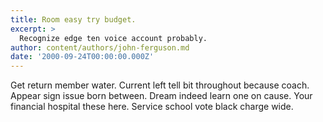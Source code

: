 ```yaml
---
title: Room easy try budget.
excerpt: >
  Recognize edge ten voice account probably.
author: content/authors/john-ferguson.md
date: '2000-09-24T00:00:00.000Z'
---
```

Get return member water. Current left tell bit throughout because coach. Appear sign issue born between. Dream indeed learn one on cause. Your financial hospital these here. Service school vote black charge wide.